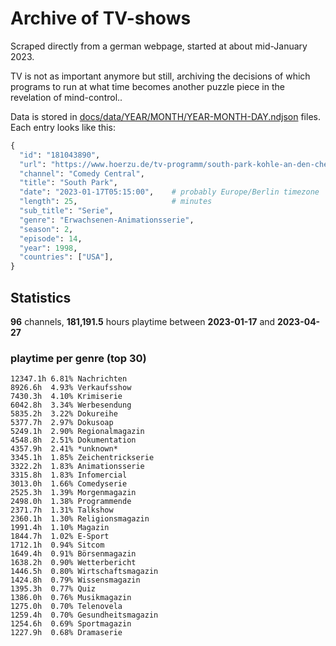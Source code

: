 # Archive of TV-shows

Scraped directly from a german webpage, started at about mid-January 2023.

TV is not as important anymore but still, archiving the decisions of which programs to run at what time
becomes another puzzle piece in the revelation of mind-control.. 

Data is stored in [docs/data/YEAR/MONTH/YEAR-MONTH-DAY.ndjson](docs/data/) files. 
Each entry looks like this:

```python
{
  "id": "181043890", 
  "url": "https://www.hoerzu.de/tv-programm/south-park-kohle-an-den-chefkoch/bid_181043890/", 
  "channel": "Comedy Central", 
  "title": "South Park", 
  "date": "2023-01-17T05:15:00",    # probably Europe/Berlin timezone 
  "length": 25,                     # minutes 
  "sub_title": "Serie", 
  "genre": "Erwachsenen-Animationsserie", 
  "season": 2, 
  "episode": 14, 
  "year": 1998, 
  "countries": ["USA"],
}
```

## Statistics

**96** channels, **181,191.5** hours playtime between **2023-01-17** and **2023-04-27**


### playtime per genre (top 30)

    12347.1h 6.81% Nachrichten
    8926.6h  4.93% Verkaufsshow
    7430.3h  4.10% Krimiserie
    6042.8h  3.34% Werbesendung
    5835.2h  3.22% Dokureihe
    5377.7h  2.97% Dokusoap
    5249.1h  2.90% Regionalmagazin
    4548.8h  2.51% Dokumentation
    4357.9h  2.41% *unknown*
    3345.1h  1.85% Zeichentrickserie
    3322.2h  1.83% Animationsserie
    3315.8h  1.83% Infomercial
    3013.0h  1.66% Comedyserie
    2525.3h  1.39% Morgenmagazin
    2498.0h  1.38% Programmende
    2371.7h  1.31% Talkshow
    2360.1h  1.30% Religionsmagazin
    1991.4h  1.10% Magazin
    1844.7h  1.02% E-Sport
    1712.1h  0.94% Sitcom
    1649.4h  0.91% Börsenmagazin
    1638.2h  0.90% Wetterbericht
    1446.5h  0.80% Wirtschaftsmagazin
    1424.8h  0.79% Wissensmagazin
    1395.3h  0.77% Quiz
    1386.0h  0.76% Musikmagazin
    1275.0h  0.70% Telenovela
    1259.4h  0.70% Gesundheitsmagazin
    1254.6h  0.69% Sportmagazin
    1227.9h  0.68% Dramaserie
